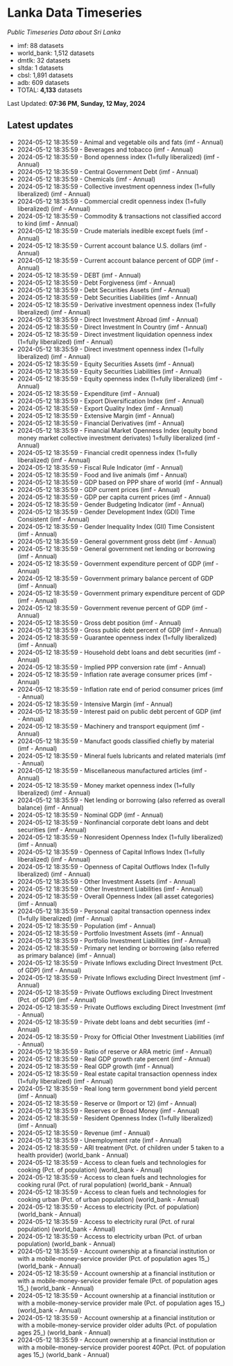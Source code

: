 # Lanka Data Timeseries
*Public Timeseries Data about Sri Lanka*

* imf: 88 datasets
* world_bank: 1,512 datasets
* dmtlk: 32 datasets
* sltda: 1 datasets
* cbsl: 1,891 datasets
* adb: 609 datasets
* TOTAL: **4,133** datasets

Last Updated: **07:36 PM, Sunday, 12 May, 2024**

## Latest updates

* 2024-05-12 18:35:59 - Animal and vegetable oils and fats (imf - Annual)
* 2024-05-12 18:35:59 - Beverages and tobacco (imf - Annual)
* 2024-05-12 18:35:59 - Bond openness index (1=fully liberalized) (imf - Annual)
* 2024-05-12 18:35:59 - Central Government Debt (imf - Annual)
* 2024-05-12 18:35:59 - Chemicals (imf - Annual)
* 2024-05-12 18:35:59 - Collective investment openness index (1=fully liberalized) (imf - Annual)
* 2024-05-12 18:35:59 - Commercial credit openness index (1=fully liberalized) (imf - Annual)
* 2024-05-12 18:35:59 - Commodity & transactions not classified accord to kind (imf - Annual)
* 2024-05-12 18:35:59 - Crude materials inedible except fuels (imf - Annual)
* 2024-05-12 18:35:59 - Current account balance U.S. dollars (imf - Annual)
* 2024-05-12 18:35:59 - Current account balance percent of GDP (imf - Annual)
* 2024-05-12 18:35:59 - DEBT (imf - Annual)
* 2024-05-12 18:35:59 - Debt Forgiveness (imf - Annual)
* 2024-05-12 18:35:59 - Debt Securities Assets (imf - Annual)
* 2024-05-12 18:35:59 - Debt Securities Liabilities (imf - Annual)
* 2024-05-12 18:35:59 - Derivative investment openness index (1=fully liberalized) (imf - Annual)
* 2024-05-12 18:35:59 - Direct Investment Abroad (imf - Annual)
* 2024-05-12 18:35:59 - Direct Investment In Country (imf - Annual)
* 2024-05-12 18:35:59 - Direct investment liquidation openness index (1=fully liberalized) (imf - Annual)
* 2024-05-12 18:35:59 - Direct investment openness index (1=fully liberalized) (imf - Annual)
* 2024-05-12 18:35:59 - Equity Securities Assets (imf - Annual)
* 2024-05-12 18:35:59 - Equity Securities Liabilities (imf - Annual)
* 2024-05-12 18:35:59 - Equity openness index (1=fully liberalized) (imf - Annual)
* 2024-05-12 18:35:59 - Expenditure (imf - Annual)
* 2024-05-12 18:35:59 - Export Diversification Index (imf - Annual)
* 2024-05-12 18:35:59 - Export Quality Index (imf - Annual)
* 2024-05-12 18:35:59 - Extensive Margin (imf - Annual)
* 2024-05-12 18:35:59 - Financial Derivatives (imf - Annual)
* 2024-05-12 18:35:59 - Financial Market Openness Index (equity bond money market collective investment derivates) 1=fully liberalized (imf - Annual)
* 2024-05-12 18:35:59 - Financial credit openness index (1=fully liberalized) (imf - Annual)
* 2024-05-12 18:35:59 - Fiscal Rule Indicator (imf - Annual)
* 2024-05-12 18:35:59 - Food and live animals (imf - Annual)
* 2024-05-12 18:35:59 - GDP based on PPP share of world (imf - Annual)
* 2024-05-12 18:35:59 - GDP current prices (imf - Annual)
* 2024-05-12 18:35:59 - GDP per capita current prices (imf - Annual)
* 2024-05-12 18:35:59 - Gender Budgeting Indicator (imf - Annual)
* 2024-05-12 18:35:59 - Gender Development Index (GDI) Time Consistent (imf - Annual)
* 2024-05-12 18:35:59 - Gender Inequality Index (GII) Time Consistent (imf - Annual)
* 2024-05-12 18:35:59 - General government gross debt (imf - Annual)
* 2024-05-12 18:35:59 - General government net lending or borrowing (imf - Annual)
* 2024-05-12 18:35:59 - Government expenditure percent of GDP (imf - Annual)
* 2024-05-12 18:35:59 - Government primary balance percent of GDP (imf - Annual)
* 2024-05-12 18:35:59 - Government primary expenditure percent of GDP (imf - Annual)
* 2024-05-12 18:35:59 - Government revenue percent of GDP (imf - Annual)
* 2024-05-12 18:35:59 - Gross debt position (imf - Annual)
* 2024-05-12 18:35:59 - Gross public debt percent of GDP (imf - Annual)
* 2024-05-12 18:35:59 - Guarantee openness index (1=fully liberalized) (imf - Annual)
* 2024-05-12 18:35:59 - Household debt loans and debt securities (imf - Annual)
* 2024-05-12 18:35:59 - Implied PPP conversion rate (imf - Annual)
* 2024-05-12 18:35:59 - Inflation rate average consumer prices (imf - Annual)
* 2024-05-12 18:35:59 - Inflation rate end of period consumer prices (imf - Annual)
* 2024-05-12 18:35:59 - Intensive Margin (imf - Annual)
* 2024-05-12 18:35:59 - Interest paid on public debt percent of GDP (imf - Annual)
* 2024-05-12 18:35:59 - Machinery and transport equipment (imf - Annual)
* 2024-05-12 18:35:59 - Manufact goods classified chiefly by material (imf - Annual)
* 2024-05-12 18:35:59 - Mineral fuels lubricants and related materials (imf - Annual)
* 2024-05-12 18:35:59 - Miscellaneous manufactured articles (imf - Annual)
* 2024-05-12 18:35:59 - Money market openness index (1=fully liberalized) (imf - Annual)
* 2024-05-12 18:35:59 - Net lending or borrowing (also referred as overall balance) (imf - Annual)
* 2024-05-12 18:35:59 - Nominal GDP (imf - Annual)
* 2024-05-12 18:35:59 - Nonfinancial corporate debt loans and debt securities (imf - Annual)
* 2024-05-12 18:35:59 - Nonresident Openness Index (1=fully liberalized) (imf - Annual)
* 2024-05-12 18:35:59 - Openness of Capital Inflows Index (1=fully liberalized) (imf - Annual)
* 2024-05-12 18:35:59 - Openness of Capital Outflows Index (1=fully liberalized) (imf - Annual)
* 2024-05-12 18:35:59 - Other Investment Assets (imf - Annual)
* 2024-05-12 18:35:59 - Other Investment Liabilities (imf - Annual)
* 2024-05-12 18:35:59 - Overall Openness Index (all asset categories) (imf - Annual)
* 2024-05-12 18:35:59 - Personal capital transaction openness index (1=fully liberalized) (imf - Annual)
* 2024-05-12 18:35:59 - Population (imf - Annual)
* 2024-05-12 18:35:59 - Portfolio Investment Assets (imf - Annual)
* 2024-05-12 18:35:59 - Portfolio Investment Liabilities (imf - Annual)
* 2024-05-12 18:35:59 - Primary net lending or borrowing (also referred as primary balance) (imf - Annual)
* 2024-05-12 18:35:59 - Private Inflows excluding Direct Investment (Pct. of GDP) (imf - Annual)
* 2024-05-12 18:35:59 - Private Inflows excluding Direct Investment (imf - Annual)
* 2024-05-12 18:35:59 - Private Outflows excluding Direct Investment (Pct. of GDP) (imf - Annual)
* 2024-05-12 18:35:59 - Private Outflows excluding Direct Investment (imf - Annual)
* 2024-05-12 18:35:59 - Private debt loans and debt securities (imf - Annual)
* 2024-05-12 18:35:59 - Proxy for Official Other Investment Liabilities (imf - Annual)
* 2024-05-12 18:35:59 - Ratio of reserve or ARA metric (imf - Annual)
* 2024-05-12 18:35:59 - Real GDP growth rate percent (imf - Annual)
* 2024-05-12 18:35:59 - Real GDP growth (imf - Annual)
* 2024-05-12 18:35:59 - Real estate capital transaction openness index (1=fully liberalized) (imf - Annual)
* 2024-05-12 18:35:59 - Real long term government bond yield percent (imf - Annual)
* 2024-05-12 18:35:59 - Reserve or (Import or 12) (imf - Annual)
* 2024-05-12 18:35:59 - Reserves or Broad Money (imf - Annual)
* 2024-05-12 18:35:59 - Resident Openness Index (1=fully liberalized) (imf - Annual)
* 2024-05-12 18:35:59 - Revenue (imf - Annual)
* 2024-05-12 18:35:59 - Unemployment rate (imf - Annual)
* 2024-05-12 18:35:59 - ARI treatment (Pct. of children under 5 taken to a health provider) (world_bank - Annual)
* 2024-05-12 18:35:59 - Access to clean fuels and technologies for cooking (Pct. of population) (world_bank - Annual)
* 2024-05-12 18:35:59 - Access to clean fuels and technologies for cooking rural (Pct. of rural population) (world_bank - Annual)
* 2024-05-12 18:35:59 - Access to clean fuels and technologies for cooking urban (Pct. of urban population) (world_bank - Annual)
* 2024-05-12 18:35:59 - Access to electricity (Pct. of population) (world_bank - Annual)
* 2024-05-12 18:35:59 - Access to electricity rural (Pct. of rural population) (world_bank - Annual)
* 2024-05-12 18:35:59 - Access to electricity urban (Pct. of urban population) (world_bank - Annual)
* 2024-05-12 18:35:59 - Account ownership at a financial institution or with a mobile-money-service provider (Pct. of population ages 15_) (world_bank - Annual)
* 2024-05-12 18:35:59 - Account ownership at a financial institution or with a mobile-money-service provider female (Pct. of population ages 15_) (world_bank - Annual)
* 2024-05-12 18:35:59 - Account ownership at a financial institution or with a mobile-money-service provider male (Pct. of population ages 15_) (world_bank - Annual)
* 2024-05-12 18:35:59 - Account ownership at a financial institution or with a mobile-money-service provider older adults (Pct. of population ages 25_) (world_bank - Annual)
* 2024-05-12 18:35:59 - Account ownership at a financial institution or with a mobile-money-service provider poorest 40Pct. (Pct. of population ages 15_) (world_bank - Annual)